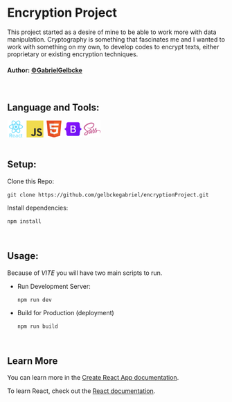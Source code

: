 <div>

  <h1><strong>Encryption Project</strong></h1>
  <p>This project started as a desire of mine to be able to work more with data manipulation. Cryptography is something that       fascinates me and I wanted to work with something on my own, to develop codes to encrypt texts, either proprietary or existing encryption techniques.
  </p>
  <h4>Author: <a href=https://www.linkedin.com/in/gabriel-gelbcke-874930159/ target="_blank">©GabrielGelbcke</a></h4>

  <br />

  <h2>Language and Tools:</h2>
  <div id="languagesAndTools">
    <img src=https://github.com/devicons/devicon/blob/master/icons/react/react-original-wordmark.svg alt="React Logo" height="40" width="40" />
    <img src=https://github.com/devicons/devicon/blob/master/icons/javascript/javascript-original.svg alt="JavaScript Logo" height="40" width="40" />
    <img src=https://github.com/devicons/devicon/blob/master/icons/html5/html5-original.svg alt="HTML5 Logo"height="40" width="40" />
    <img src=https://github.com/devicons/devicon/blob/master/icons/bootstrap/bootstrap-original.svg alt="Bootstrap Logo"height="40" width="40" />
    <img src=https://github.com/devicons/devicon/blob/master/icons/sass/sass-original.svg alt="SASS/SCSS Logo" height="40" width="40" />
  </div>

  <br />

  <h2>Setup:</h2>
  <p>Clone this Repo:</p>

  ```
  git clone https://github.com/gelbckegabriel/encryptionProject.git
  ```

  <p>Install dependencies:</p>

  ```
  npm install
  ```

  <br />

  <h2>Usage:</h2>
  <p>Because of <em>VITE</em> you will have two main scripts to run.</p>
  <ul>
  <li>Run Development Server:</li>

  ```
  npm run dev
  ```   

  <li>Build for Production (deployment)</li>

  ```
  npm run build
  ```
  </ul>
</div>

<br />

## Learn More

You can learn more in the [Create React App documentation](https://facebook.github.io/create-react-app/docs/getting-started).

To learn React, check out the [React documentation](https://reactjs.org/).
